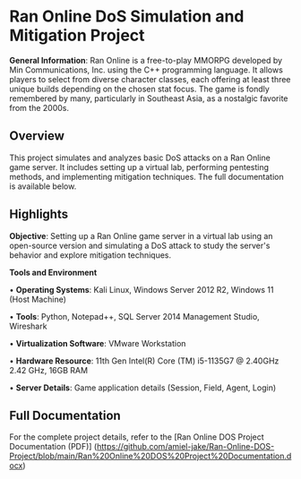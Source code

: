 # Ran Online DoS Simulation and Mitigation Project
**General Information**: Ran Online is a free-to-play MMORPG developed by Min Communications, Inc. using the C++ programming language. It allows players to select from diverse character classes, each offering at least three unique builds depending on the chosen stat focus. The game is fondly remembered by many, particularly in Southeast Asia, as a nostalgic favorite from the 2000s.

## Overview
This project simulates and analyzes basic DoS attacks on a Ran Online game server. It includes setting up a virtual lab, performing pentesting methods, and implementing mitigation techniques. The full documentation is available below.

## Highlights
**Objective**: Setting up a Ran Online game server in a virtual lab using an open-source version and simulating a DoS attack to study the server's behavior and explore mitigation techniques.

**Tools and Environment**

•	**Operating Systems**: Kali Linux, Windows Server 2012 R2, Windows 11 (Host Machine)

•	**Tools**: Python, Notepad++, SQL Server 2014 Management Studio, Wireshark

•	**Virtualization Software**: VMware Workstation

•	**Hardware Resource**: 11th Gen Intel(R) Core (TM) i5-1135G7 @ 2.40GHz 2.42 GHz, 16GB RAM

•	**Server Details**: Game application details (Session, Field, Agent, Login)

## Full Documentation

For the complete project details, refer to the [Ran Online DOS Project Documentation (PDF)] (https://github.com/amiel-jake/Ran-Online-DOS-Project/blob/main/Ran%20Online%20DOS%20Project%20Documentation.docx)

